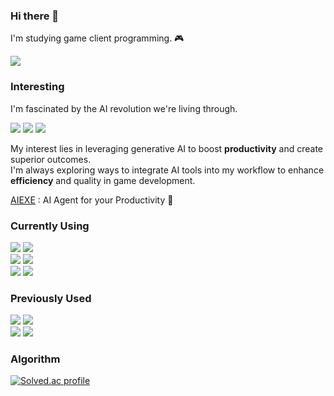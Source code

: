 <!--
**JUNYEOL-GONG/JUNYEOL-GONG** is a ✨ _special_ ✨ repository because its `README.md` (this file) appears on your GitHub profile.

Here are some ideas to get you started:

- 🔭 I’m currently working on ...
- 🌱 I’m currently learning ...
- 👯 I’m looking to collaborate on ...
- 🤔 I’m looking for help with ...
- 💬 Ask me about ...
- 📫 How to reach me: ...
- 😄 Pronouns: ...
- ⚡ Fun fact: ...
-->

### Hi there 👋
I'm studying game client programming. 🎮

<div>
  <a href="https://joonyle99.github.io"><img src="https://img.shields.io/badge/GitHub Blog-134881?style=flat-square&logo=github&logoColor=ffffff"/></a>
</div>

### Interesting
I'm fascinated by the AI revolution we're living through.

<div>
  <a>
<!-- unity -->
    <img src="https://img.shields.io/badge/GPT&#8208;4o-412991?style=flat-square&logo=openai&logoColor=ffffff"/>
<!-- unity -->
    <img src="https://img.shields.io/badge/Claude 3.5 sonnet-191919?style=flat-square&logo=anthropic&logoColor=ffffff"/>
<!-- unity -->
    <img src="https://img.shields.io/badge/Gemini 1.5-4285F4?style=flat-square&logo=google&logoColor=ffffff"/>
  </a>
</div>

My interest lies in leveraging generative AI to boost **productivity** and create superior outcomes.  
I'm always exploring ways to integrate AI tools into my workflow to enhance **efficiency** and quality in game development.

[AIEXE](https://www.npmjs.com/package/aiexe) : AI Agent for your Productivity 🤖

### Currently Using

<div>
  <a>
<!-- unity -->
    <img src="https://img.shields.io/badge/Unity-000000?style=flat-square&logo=unity&logoColor=ffffff"/>
<!-- git -->
    <img src="https://img.shields.io/badge/Git-F05032?style=flat-square&logo=git&logoColor=ffffff"/>
  </a>
  <br>
  <a>
<!-- visual studio -->
    <img src="https://img.shields.io/badge/Visual Studio-5C2D91?style=flat-square&logo=visualstudio&logoColor=ffffff"/>
<!-- vs code -->
    <img src="https://img.shields.io/badge/VS Code-007ACC?style=flat-square&logo=visualstudiocode&logoColor=ffffff"/>
  </a>
  <br>
  <a>
<!-- c++ -->
    <img src="https://img.shields.io/badge/CPlusPlus-00599C?style=flat-square&logo=cplusplus&logoColor=ffffff"/>
<!-- c# -->
    <img src="https://img.shields.io/badge/CSharp-239120?style=flat-square&logo=csharp&logoColor=ffffff"/>
  </a>
</div>

### Previously Used

<div>
  <a>
<!-- DirectX11 -->
    <img src="https://img.shields.io/badge/DirectX11-76B900?style=flat-square&logo=nvidia&logoColor=ffffff"/>
<!-- Win32API -->
    <img src="https://img.shields.io/badge/Win32API-0078D4?style=flat-square&logo=windows11&logoColor=ffffff"/>
  </a>
  <br>
  <a>
<!-- Blender -->
    <img src="https://img.shields.io/badge/Blender-E87D0D?style=flat-square&logo=blender&logoColor=ffffff"/>
<!-- Lua -->
    <img src="https://img.shields.io/badge/Lua-2C2D72?style=flat-square&logo=lua&logoColor=ffffff"/>
  </a>
</div>

### Algorithm

<div>
  <!-- 백준 티어 표시
  [![Solved.ac tier](http://mazassumnida.wtf/api/generate_badge?boj=da42)](https://solved.ac/da42) -->
  
  [![Solved.ac profile](http://mazassumnida.wtf/api/v2/generate_badge?boj=da42)](https://solved.ac/da42)
</div>
